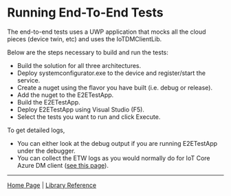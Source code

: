 # Running End-To-End Tests

The end-to-end tests uses a UWP application that mocks all the cloud pieces (device twin, etc) and uses the IoTDMClientLib.

Below are the steps necessary to build and run the tests:

- Build the solution for all three architectures.
- Deploy systemconfigurator.exe to the device and register/start the service.
- Create a nuget using the flavor you have built (i.e. debug or release).
- Add the nuget to the E2ETestApp.
- Build the E2ETestApp.
- Deploy E2ETestApp using Visual Studio (F5).
- Select the tests you want to run and click Execute.

To get detailed logs,

- You can either look at the debug output if you are running E2ETestApp under the debugger.
- You can collect the ETW logs as you would normally do for IoT Core Azure DM client ([see this page](debugging.md)).

----

[Home Page](../README.md) | [Library Reference](library-reference.md)